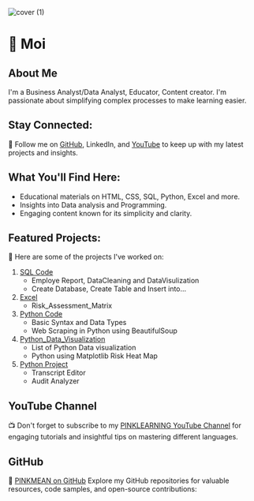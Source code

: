 ![cover (1)](https://github.com/PinkMean/PinkMean/assets/137222857/0e1a029f-c015-43e6-ab2e-34638405aac5)



# 🌸 Moi

## About Me
 I'm a Business Analyst/Data Analyst, Educator, Content creator. I'm passionate about simplifying complex processes to make learning easier.

## Stay Connected:
💬 Follow me on [GitHub](https://github.com/pinkmean), LinkedIn, and [YouTube](https://www.youtube.com/pinkleaarning) to keep up with my latest projects and insights.

## What You'll Find Here:
- Educational materials on HTML, CSS, SQL, Python, Excel and more.
- Insights into Data analysis and Programming.
- Engaging content known for its simplicity and clarity.

## Featured Projects:
🚀 Here are some of the projects I've worked on:
1. [SQL Code](https://github.com/PinkMean/SQL-Code)
    - Employe Report,  DataCleaning and DataVisulization
    - Create Database, Create Table and Insert into...
2. [Excel](https://github.com/PinkMean/Excel)
   - Risk_Assessment_Matrix
3. [Python Code](https://github.com/PinkMean/Python_Code)
    - Basic Syntax and Data Types
    - Web Scraping in Python using BeautifulSoup
4. [Python_Data_Visualization](https://github.com/PinkMean/Python_Data_Visualization)  
    - List of Python Data visualization
    - Python using Matplotlib Risk Heat Map
5. [Python Project](https://github.com/PinkMean/Python_Project)
    - Transcript Editor
    - Audit Analyzer  
  
## YouTube Channel
📺 Don't forget to subscribe to my [PINKLEARNING YouTube Channel](https://www.youtube.com/pinkleaarning) for engaging tutorials and insightful tips on mastering different languages.


## GitHub
🔗 [PINKMEAN on GitHub](https://github.com/pinkmean)
 Explore my GitHub repositories for valuable resources, code samples, and open-source contributions:



